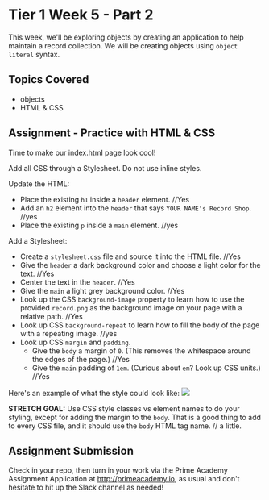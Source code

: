 # Tier 1 Week 5 - Part 2

This week, we'll be exploring objects by creating an application to help maintain a record collection. We will be creating objects using `object literal` syntax.

## Topics Covered

- objects
- HTML & CSS

## Assignment - Practice with HTML & CSS

Time to make our index.html page look cool!

Add all CSS through a Stylesheet. Do not use inline styles.

Update the HTML:

- Place the existing `h1` inside a `header` element.  //Yes
- Add an `h2` element into the `header` that says `YOUR NAME's Record Shop`. //yes
- Place the existing `p` inside a `main` element. //yes

Add a Stylesheet:

- Create a `stylesheet.css` file and source it into the HTML file. //Yes
- Give the `header` a dark background color and choose a light  color for the text. //Yes
- Center the text in the `header`. //Yes
- Give the `main` a light grey background color. //Yes
- Look up the CSS `background-image` property to learn how to use the provided `record.png` as the background image on your page with a relative path. //Yes
- Look up CSS `background-repeat` to learn how to fill the body of the page with a repeating image. //yes
- Look up CSS `margin` and `padding`. 
  - Give the `body` a margin of `0`. (This removes the whitespace around the edges of the page.) //Yes
  - Give the `main` padding of `1em`. (Curious about `em`? Look up CSS units.) //Yes

Here's an example of what the style could look like:
<img src="./example.png">

__STRETCH GOAL:__ Use CSS style classes vs element names to do your styling, except for adding the margin to the `body`. That is a good thing to add to every CSS file, and it should use the `body` HTML tag name. // a little.

## Assignment Submission
Check in your repo, then turn in your work via the Prime Academy Assignment Application at http://primeacademy.io, as usual and don't hesitate to hit up the Slack channel as needed!